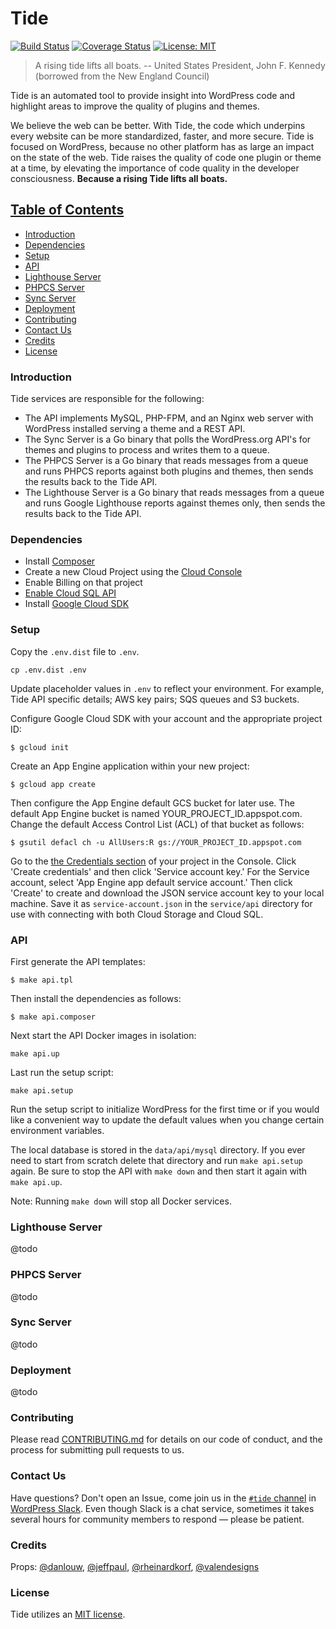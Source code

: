 # Tide

[![Build Status](https://travis-ci.org/xwp/go-tide.svg?branch=develop)](https://travis-ci.org/xwp/go-tide) [![Coverage Status](https://coveralls.io/repos/github/xwp/go-tide/badge.svg?branch=develop)](https://coveralls.io/github/xwp/go-tide?branch=develop) [![License: MIT](https://img.shields.io/badge/License-MIT-blue.svg)](https://opensource.org/licenses/MIT)

> A rising tide lifts all boats.
> -- United States President, John F. Kennedy (borrowed from the New England Council)

Tide is an automated tool to provide insight into WordPress code and highlight areas to improve the quality of plugins and themes.

We believe the web can be better. With Tide, the code which underpins every website can be more standardized, faster, and more secure. Tide is focused on WordPress, because no other platform has as large an impact on the state of the web. Tide raises the quality of code one plugin or theme at a time, by elevating the importance of code quality in the developer consciousness. **Because a rising Tide lifts all boats.**

## [Table of Contents](#table-of-contents)
   + [Introduction](#introduction)
   + [Dependencies](#dependencies)
   + [Setup]($setup)
   + [API](#api)
   + [Lighthouse Server](#lighthouse-server)
   + [PHPCS Server](#phpcs-server)
   + [Sync Server](#sync-server)
   + [Deployment](#deployment)
   + [Contributing](#contributing)
   + [Contact Us](#contact-us)
   + [Credits](#credits)
   + [License](#license)

### Introduction
Tide services are responsible for the following:
- The API implements MySQL, PHP-FPM, and an Nginx web server with WordPress installed serving a theme and a REST API.
- The Sync Server is a Go binary that polls the WordPress.org API's for themes and plugins to process and writes them to a queue.
- The PHPCS Server is a Go binary that reads messages from a queue and runs PHPCS reports against both plugins and themes, then sends the results back to the Tide API.
- The Lighthouse Server is a Go binary that reads messages from a queue and runs Google Lighthouse reports against themes only, then sends the results back to the Tide API.

### Dependencies

* Install [Composer][composer]
* Create a new Cloud Project using the [Cloud Console][cloud-console]
* Enable Billing on that project
* [Enable Cloud SQL API][cloud-sql-api-enable]
* Install [Google Cloud SDK][gcloud-sdk]

### Setup

Copy the `.env.dist` file to `.env`.

```
cp .env.dist .env

```

Update placeholder values in `.env` to reflect your environment. For example, Tide API specific details; AWS key pairs; SQS queues and S3 buckets.

Configure Google Cloud SDK with your account and the appropriate project ID:

```
$ gcloud init
```

Create an App Engine application within your new project:

```
$ gcloud app create
```

Then configure the App Engine default GCS bucket for later use. The default App Engine bucket is named YOUR_PROJECT_ID.appspot.com. Change the default Access Control List (ACL) of that bucket as follows:

```
$ gsutil defacl ch -u AllUsers:R gs://YOUR_PROJECT_ID.appspot.com
```

Go to the [the Credentials section][credentials-section] of your project in the Console. Click 'Create credentials' and then click 'Service account key.' For the Service account, select 'App Engine app default service account.' Then click 'Create' to create and download the JSON service account key to your local machine. Save it as `service-account.json` in the `service/api` directory for use with connecting with both Cloud Storage and Cloud SQL.

### API

First generate the API templates:

```
$ make api.tpl
```

Then install the dependencies as follows:

```
$ make api.composer
```

Next start the API Docker images in isolation:

```
make api.up
```

Last run the setup script:

```
make api.setup
```

Run the setup script to initialize WordPress for the first time or if you would like a convenient way to update the default values when you change certain environment variables.

The local database is stored in the `data/api/mysql` directory. If you ever need to start from scratch delete that directory and run `make api.setup` again. Be sure to stop the API with `make down` and then start it again with `make api.up`.

Note: Running `make down` will stop all Docker services.

### Lighthouse Server

@todo

### PHPCS Server

@todo

### Sync Server

@todo

### Deployment

@todo

### Contributing
Please read [CONTRIBUTING.md](CONTRIBUTING.md) for details on our code of conduct, and the process for submitting pull requests to us.

### Contact Us
Have questions? Don't open an Issue, come join us in the [`#tide` channel](https://wordpress.slack.com/messages/C7TK8FBUJ/) in [WordPress Slack](https://make.wordpress.org/chat/). Even though Slack is a chat service, sometimes it takes several hours for community members to respond — please be patient.

### Credits
Props: [@danlouw](https://github.com/danlouw), [@jeffpaul](https://github.com/jeffpaul), [@rheinardkorf](https://github.com/rheinardkorf), [@valendesigns](https://github.com/valendesigns)

### License
Tide utilizes an [MIT license](https://github.com/xwp/go-tide/blob/master/LICENSE).

[composer]: https://getcomposer.org/
[cloud-console]: https://console.cloud.google.com/
[cloud-sql-api-enable]: https://console.cloud.google.com/flows/enableapi?apiid=sqladmin
[gcloud-sdk]: https://cloud.google.com/sdk/
[credentials-section]: https://console.cloud.google.com/apis/credentials/
